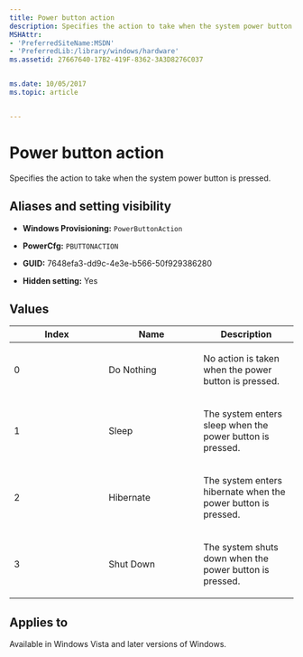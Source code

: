 ```yaml
---
title: Power button action
description: Specifies the action to take when the system power button is pressed.
MSHAttr:
- 'PreferredSiteName:MSDN'
- 'PreferredLib:/library/windows/hardware'
ms.assetid: 27667640-17B2-419F-8362-3A3D8276C037


ms.date: 10/05/2017
ms.topic: article


---
```


# Power button action


Specifies the action to take when the system power button is pressed.

## <span id="Aliases_and_setting_visibility"></span><span id="aliases_and_setting_visibility"></span><span id="ALIASES_AND_SETTING_VISIBILITY"></span>Aliases and setting visibility


-   **Windows Provisioning:** `PowerButtonAction         `

-   **PowerCfg:** `PBUTTONACTION         `

-   **GUID:** 7648efa3-dd9c-4e3e-b566-50f929386280

-   **Hidden setting:** Yes

## <span id="Values"></span><span id="values"></span><span id="VALUES"></span>Values


<table>
<colgroup>
<col width="33%" />
<col width="33%" />
<col width="33%" />
</colgroup>
<thead>
<tr class="header">
<th>Index</th>
<th>Name</th>
<th>Description</th>
</tr>
</thead>
<tbody>
<tr class="odd">
<td><p>0</p></td>
<td><p>Do Nothing</p></td>
<td><p>No action is taken when the power button is pressed.</p></td>
</tr>
<tr class="even">
<td><p>1</p></td>
<td><p>Sleep</p></td>
<td><p>The system enters sleep when the power button is pressed.</p></td>
</tr>
<tr class="odd">
<td><p>2</p></td>
<td><p>Hibernate</p></td>
<td><p>The system enters hibernate when the power button is pressed.</p></td>
</tr>
<tr class="even">
<td><p>3</p></td>
<td><p>Shut Down</p></td>
<td><p>The system shuts down when the power button is pressed.</p></td>
</tr>
</tbody>
</table>

 

## <span id="Applies_to"></span><span id="applies_to"></span><span id="APPLIES_TO"></span>Applies to


Available in Windows Vista and later versions of Windows.
